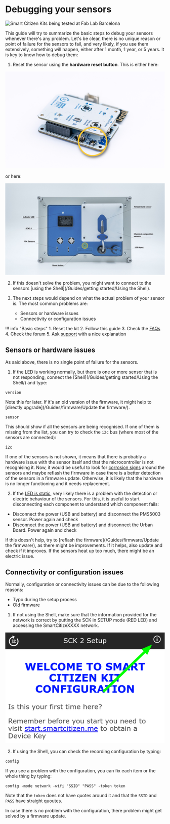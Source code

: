 # Debugging your sensors

<img src="https://live.staticflickr.com/65535/50977039386_c250d3141d_k.jpg" width="2000" height="1333" alt="Smart Citizen Kits being tested at Fab Lab Barcelona">

This guide will try to summarize the basic steps to debug your sensors whenever there's any problem. Let's be clear, there is no unique reason or point of failure for the sensors to fail, and very likely, if you use them extensively, something will happen, either after 1 month, 1 year, or 5 years. It is key to know how to debug them:

1. Reset the sensor using the **hardware reset button**. This is either here:

![](/assets/images/sck_2/SCK21_Reset.png)

or here:

![](/assets/images/station-v3-bottom-anotated-reset.jpeg)

2. If this doesn't solve the problem, you might want to connect to the sensors [using the Shell](/Guides/getting started/Using the Shell). 

3. The next steps would depend on what the actual problem of your sensor is. The most common problems are:
    - Sensors or hardware issues
    - Connectivity or configuration issues

!!! info "Basic steps"
    1. Reset the kit
    2. Follow this guide
    3. Check the [FAQs](/_FAQ)
    4. Check the forum
    5. Ask [support](mailto:support@smartcitizen.me) with a nice explanation

## Sensors or hardware issues

As said above, there is no single point of failure for the sensors.

1. If the LED is working normally, but there is one or more sensor that is not responding, connect the [Shell](/Guides/getting started/Using the Shell/) and type:

```
version
```

Note this for later. If it's an old version of the firmware, it might help to [directly upgrade](/Guides/firmware/Update the firmware/).

```
sensor
```

This should show if all the sensors are being recognised. If one of them is missing from the list, you can try to check the `i2c` bus (where most of the sensors are connected):

```
i2c
```

If one of the sensors is not shown, it means that there is probably a hardware issue with the sensor itself and that the microcontroller is not recognising it. Now, it would be useful to look for [corrosion signs](https://forum.smartcitizen.me/t/unit-failure-suffering-from-weather/1262) around the sensors and maybe reflash the firmware in case there is a better detection of the sensors in a firmware update. Otherwise, it is likely that the hardware is no longer functioning and it needs replacement.

2. If the [LED is static](https://forum.smartcitizen.me/t/persistent-green-light-during-onboarding/1330/25), very likely there is a problem with the detection or electric behaviour of the sensors. For this, it is useful to start disconnecting each component to understand which component fails:

- Disconnect the power (USB and battery) and disconnect the PMS5003 sensor. Power again and check
- Disconnect the power (USB and battery) and disconnect the Urban Board. Power again and check

If this doesn't help, try to [reflash the firmware](/Guides/firmware/Update the firmware/), as there might be improvements. If it helps, also update and check if it improves. If the sensors heat up too much, there might be an electric issue.

## Connectivity or configuration issues

Normally, configuration or connectivity issues can be due to the following reasons:
- Typo during the setup process
- Old firmware

1. If not using the Shell, make sure that the information provided for the network is correct by putting the SCK in SETUP mode (RED LED) and accessing the SmartCitizeXXXX network.

![](/assets/images/sck_2/esp_force_upload_1.png)

2. If using the Shell, you can check the recording configuration by typing:

```
config
```

If you see a problem with the configuration, you can fix each item or the whole thing by typing:

```
config -mode network -wifi "SSID" "PASS" -token token
```

Note that the `token` does not have quotes around it and that the `SSID` and `PASS` have straight quoutes.

In case there is no problem with the configuration, there problem might get solved by a firmware update.
